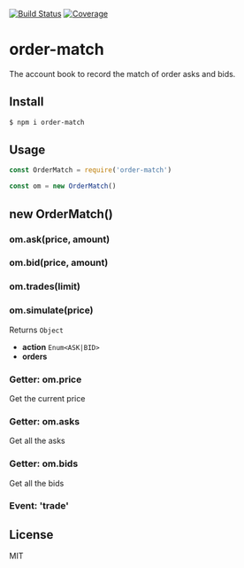 [![Build Status](https://travis-ci.org/kaelzhang/order-match.svg?branch=master)](https://travis-ci.org/kaelzhang/order-match)
[![Coverage](https://codecov.io/gh/kaelzhang/order-match/branch/master/graph/badge.svg)](https://codecov.io/gh/kaelzhang/order-match)
<!-- optional appveyor tst
[![Windows Build Status](https://ci.appveyor.com/api/projects/status/github/kaelzhang/order-match?branch=master&svg=true)](https://ci.appveyor.com/project/kaelzhang/order-match)
-->
<!-- optional npm version
[![NPM version](https://badge.fury.io/js/order-match.svg)](http://badge.fury.io/js/order-match)
-->
<!-- optional npm downloads
[![npm module downloads per month](http://img.shields.io/npm/dm/order-match.svg)](https://www.npmjs.org/package/order-match)
-->
<!-- optional dependency status
[![Dependency Status](https://david-dm.org/kaelzhang/order-match.svg)](https://david-dm.org/kaelzhang/order-match)
-->

# order-match

The account book to record the match of order asks and bids.

## Install

```sh
$ npm i order-match
```

## Usage

```js
const OrderMatch = require('order-match')

const om = new OrderMatch()
```

## new OrderMatch()

### om.ask(price, amount)

### om.bid(price, amount)

### om.trades(limit)

### om.simulate(price)

Returns `Object`

- **action** `Enum<ASK|BID>`
- **orders**

### Getter: om.price

Get the current price

### Getter: om.asks

Get all the asks

### Getter: om.bids

Get all the bids

### Event: 'trade'

## License

MIT
